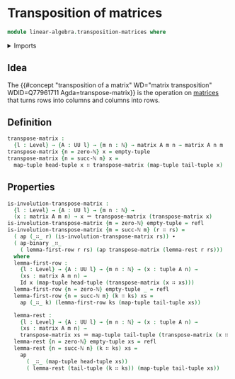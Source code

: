 # Transposition of matrices

```agda
module linear-algebra.transposition-matrices where
```

<details><summary>Imports</summary>

```agda
open import elementary-number-theory.natural-numbers

open import foundation.action-on-identifications-binary-functions
open import foundation.action-on-identifications-functions
open import foundation.identity-types
open import foundation.universe-levels

open import linear-algebra.matrices

open import lists.functoriality-tuples
open import lists.tuples
```

</details>

## Idea

The
{{#concept "transposition of a matrix" WD="matrix transposition" WDID=Q77961711 Agda=transpose-matrix}}
is the operation on [matrices](linear-algebra.matrices.md) that turns rows into
columns and columns into rows.

## Definition

```agda
transpose-matrix :
  {l : Level} → {A : UU l} → {m n : ℕ} → matrix A m n → matrix A n m
transpose-matrix {n = zero-ℕ} x = empty-tuple
transpose-matrix {n = succ-ℕ n} x =
  map-tuple head-tuple x ∷ transpose-matrix (map-tuple tail-tuple x)
```

## Properties

```agda
is-involution-transpose-matrix :
  {l : Level} → {A : UU l} → {m n : ℕ} →
  (x : matrix A m n) → x ＝ transpose-matrix (transpose-matrix x)
is-involution-transpose-matrix {m = zero-ℕ} empty-tuple = refl
is-involution-transpose-matrix {m = succ-ℕ m} (r ∷ rs) =
  ( ap (_∷_ r) (is-involution-transpose-matrix rs)) ∙
  ( ap-binary _∷_
    ( lemma-first-row r rs) (ap transpose-matrix (lemma-rest r rs)))
  where
  lemma-first-row :
    {l : Level} → {A : UU l} → {m n : ℕ} → (x : tuple A n) →
    (xs : matrix A m n) →
    Id x (map-tuple head-tuple (transpose-matrix (x ∷ xs)))
  lemma-first-row {n = zero-ℕ} empty-tuple _ = refl
  lemma-first-row {n = succ-ℕ m} (k ∷ ks) xs =
    ap (_∷_ k) (lemma-first-row ks (map-tuple tail-tuple xs))

  lemma-rest :
    {l : Level} → {A : UU l} → {m n : ℕ} → (x : tuple A n) →
    (xs : matrix A m n) →
    transpose-matrix xs ＝ map-tuple tail-tuple (transpose-matrix (x ∷ xs))
  lemma-rest {n = zero-ℕ} empty-tuple xs = refl
  lemma-rest {n = succ-ℕ n} (k ∷ ks) xs =
    ap
      ( _∷_ (map-tuple head-tuple xs))
      ( lemma-rest (tail-tuple (k ∷ ks)) (map-tuple tail-tuple xs))
```
